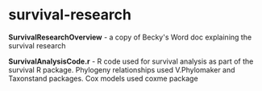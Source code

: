 # survival-research

**SurvivalResearchOverview** - a copy of Becky's Word doc explaining the survival research

**SurvivalAnalysisCode.r** - R code used for survival analysis as part of the survival R package. Phylogeny relationships used V.Phylomaker and Taxonstand packages. Cox models used coxme package
